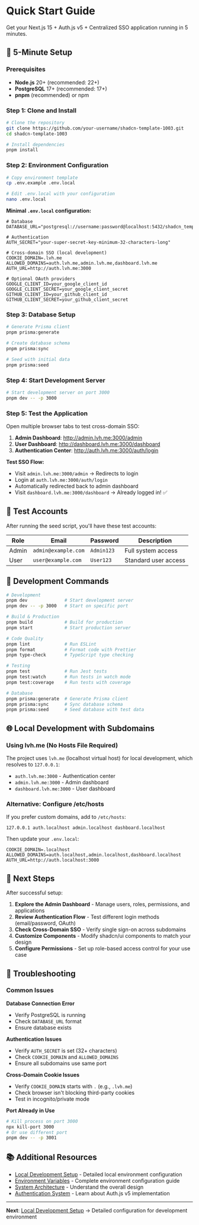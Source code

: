 # Quick Start Guide

Get your Next.js 15 + Auth.js v5 + Centralized SSO application running in 5 minutes.

## 🚀 5-Minute Setup

### Prerequisites

- **Node.js** 20+ (recommended: 22+)
- **PostgreSQL** 17+ (recommended: 17+)
- **pnpm** (recommended) or npm

### Step 1: Clone and Install

```bash
# Clone the repository
git clone https://github.com/your-username/shadcn-template-1003.git
cd shadcn-template-1003

# Install dependencies
pnpm install
```

### Step 2: Environment Configuration

```bash
# Copy environment template
cp .env.example .env.local

# Edit .env.local with your configuration
nano .env.local
```

**Minimal `.env.local` configuration:**

```env
# Database
DATABASE_URL="postgresql://username:password@localhost:5432/shadcn_template"

# Authentication
AUTH_SECRET="your-super-secret-key-minimum-32-characters-long"

# Cross-domain SSO (local development)
COOKIE_DOMAIN=.lvh.me
ALLOWED_DOMAINS=auth.lvh.me,admin.lvh.me,dashboard.lvh.me
AUTH_URL=http://auth.lvh.me:3000

# Optional OAuth providers
GOOGLE_CLIENT_ID=your_google_client_id
GOOGLE_CLIENT_SECRET=your_google_client_secret
GITHUB_CLIENT_ID=your_github_client_id
GITHUB_CLIENT_SECRET=your_github_client_secret
```

### Step 3: Database Setup

```bash
# Generate Prisma client
pnpm prisma:generate

# Create database schema
pnpm prisma:sync

# Seed with initial data
pnpm prisma:seed
```

### Step 4: Start Development Server

```bash
# Start development server on port 3000
pnpm dev -- -p 3000
```

### Step 5: Test the Application

Open multiple browser tabs to test cross-domain SSO:

1. **Admin Dashboard**: http://admin.lvh.me:3000/admin
2. **User Dashboard**: http://dashboard.lvh.me:3000/dashboard
3. **Authentication Center**: http://auth.lvh.me:3000/auth/login

**Test SSO Flow:**
- Visit `admin.lvh.me:3000/admin` → Redirects to login
- Login at `auth.lvh.me:3000/auth/login`
- Automatically redirected back to admin dashboard
- Visit `dashboard.lvh.me:3000/dashboard` → Already logged in! ✅

## 🧪 Test Accounts

After running the seed script, you'll have these test accounts:

| Role | Email | Password | Description |
|------|-------|----------|-------------|
| Admin | `admin@example.com` | `Admin123` | Full system access |
| User | `user@example.com` | `User123` | Standard user access |

## 🔧 Development Commands

```bash
# Development
pnpm dev              # Start development server
pnpm dev -- -p 3000   # Start on specific port

# Build & Production
pnpm build            # Build for production
pnpm start            # Start production server

# Code Quality
pnpm lint             # Run ESLint
pnpm format           # Format code with Prettier
pnpm type-check       # TypeScript type checking

# Testing
pnpm test             # Run Jest tests
pnpm test:watch       # Run tests in watch mode
pnpm test:coverage    # Run tests with coverage

# Database
pnpm prisma:generate  # Generate Prisma client
pnpm prisma:sync      # Sync database schema
pnpm prisma:seed      # Seed database with test data
```

## 🌐 Local Development with Subdomains

### Using lvh.me (No Hosts File Required)

The project uses `lvh.me` (localhost virtual host) for local development, which resolves to `127.0.0.1`:

- `auth.lvh.me:3000` - Authentication center
- `admin.lvh.me:3000` - Admin dashboard
- `dashboard.lvh.me:3000` - User dashboard

### Alternative: Configure /etc/hosts

If you prefer custom domains, add to `/etc/hosts`:

```
127.0.0.1 auth.localhost admin.localhost dashboard.localhost
```

Then update your `.env.local`:

```env
COOKIE_DOMAIN=.localhost
ALLOWED_DOMAINS=auth.localhost,admin.localhost,dashboard.localhost
AUTH_URL=http://auth.localhost:3000
```

## 🎯 Next Steps

After successful setup:

1. **Explore the Admin Dashboard** - Manage users, roles, permissions, and applications
2. **Review Authentication Flow** - Test different login methods (email/password, OAuth)
3. **Check Cross-Domain SSO** - Verify single sign-on across subdomains
4. **Customize Components** - Modify shadcn/ui components to match your design
5. **Configure Permissions** - Set up role-based access control for your use case

## 🐛 Troubleshooting

### Common Issues

**Database Connection Error**
- Verify PostgreSQL is running
- Check `DATABASE_URL` format
- Ensure database exists

**Authentication Issues**
- Verify `AUTH_SECRET` is set (32+ characters)
- Check `COOKIE_DOMAIN` and `ALLOWED_DOMAINS`
- Ensure all subdomains use same port

**Cross-Domain Cookie Issues**
- Verify `COOKIE_DOMAIN` starts with `.` (e.g., `.lvh.me`)
- Check browser isn't blocking third-party cookies
- Test in incognito/private mode

**Port Already in Use**
```bash
# Kill process on port 3000
npx kill-port 3000
# Or use different port
pnpm dev -- -p 3001
```

## 📚 Additional Resources

- [Local Development Setup](./local-development.md) - Detailed local environment configuration
- [Environment Variables](./environment-variables.md) - Complete environment configuration guide
- [System Architecture](./architecture/system-architecture.md) - Understand the overall design
- [Authentication System](./security/authentication.md) - Learn about Auth.js v5 implementation

---

**Next**: [Local Development Setup](./local-development.md) → Detailed configuration for development environment